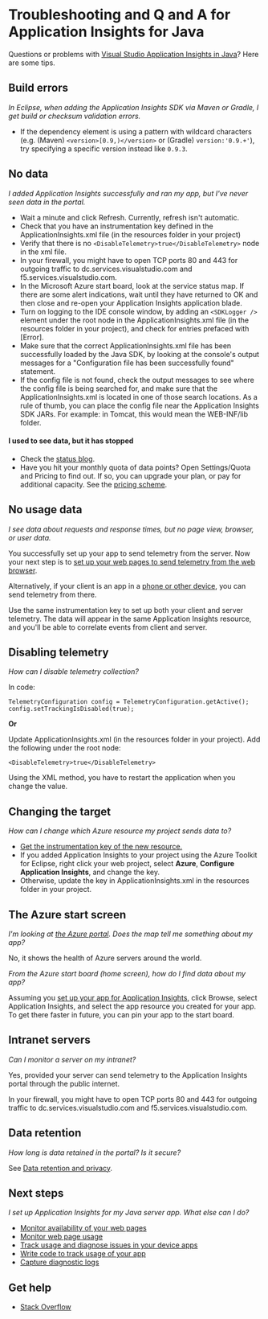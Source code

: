 <properties 
	pageTitle="Troubleshoot Application Insights in a Java web project" 
	description="Troubleshooting guide and question and answer." 
	services="application-insights" 
    documentationCenter="java"
	authors="alancameronwills" 
	manager="douge"/>

<tags 
	ms.service="application-insights" 
	ms.workload="tbd" 
	ms.tgt_pltfrm="ibiza" 
	ms.devlang="na" 
	ms.topic="article" 
	ms.date="06/17/2015" 
	ms.author="awills"/>
 
# Troubleshooting and Q and A for Application Insights for Java

Questions or problems with [Visual Studio Application Insights in Java][java]? Here are some tips.


## Build errors

*In Eclipse, when adding the Application Insights SDK via Maven or Gradle, I get build or checksum validation errors.*

* If the dependency <version> element is using a pattern with wildcard characters (e.g. (Maven) `<version>[0.9,)</version>` or (Gradle) `version:'0.9.+'`), try specifying a specific version instead like `0.9.3`.

## No data 

*I added Application Insights successfully and ran my app, but I've never seen data in the portal.*

* Wait a minute and click Refresh. Currently, refresh isn't automatic.
* Check that you have an instrumentation key defined in the ApplicationInsights.xml file (in the resources folder in your project)
* Verify that there is no `<DisableTelemetry>true</DisableTelemetry>` node in the xml file.
* In your firewall, you might have to open TCP ports 80 and 443 for outgoing traffic to dc.services.visualstudio.com and f5.services.visualstudio.com.
* In the Microsoft Azure start board, look at the service status map. If there are some alert indications, wait until they have returned to OK and then close and re-open your Application Insights application blade.
* Turn on logging to the IDE console window, by adding an `<SDKLogger />` element under the root node in the ApplicationInsights.xml file (in the resources folder in your project), and check for entries prefaced with [Error].
* Make sure that the correct ApplicationInsights.xml file has been successfully loaded by the Java SDK, by looking at the console's output messages for a "Configuration file has been successfully found" statement.
* If the config file is not found, check the output messages to see where the config file is being searched for, and make sure that the ApplicationInsights.xml is located in one of those search locations. As a rule of thumb, you can place the config file near the Application Insights SDK JARs. For example: in Tomcat, this would mean the WEB-INF/lib folder.



#### I used to see data, but it has stopped

* Check the [status blog](http://blogs.msdn.com/b/applicationinsights-status/).
* Have you hit your monthly quota of data points? Open Settings/Quota and Pricing to find out. If so, you can upgrade your plan, or pay for additional capacity. See the [pricing scheme](http://azure.microsoft.com/pricing/details/application-insights/).



## No usage data

*I see data about requests and response times, but no page view, browser, or user data.*

You successfully set up your app to send telemetry from the server. Now your next step is to [set up your web pages to send telemetry from the web browser][usage].

Alternatively, if your client is an app in a [phone or other device][platforms], you can send telemetry from there. 

Use the same instrumentation key to set up both your client and server telemetry. The data will appear in the same Application Insights resource, and you'll be able to correlate events from client and server.



## Disabling telemetry

*How can I disable telemetry collection?*

In code:

    TelemetryConfiguration config = TelemetryConfiguration.getActive();
    config.setTrackingIsDisabled(true);


**Or** 

Update ApplicationInsights.xml (in the resources folder in your project). Add the following under the root node:

    <DisableTelemetry>true</DisableTelemetry>

Using the XML method, you have to restart the application when you change the value.

## Changing the target

*How can I change which Azure resource my project sends data to?*

* [Get the instrumentation key of the new resource.][java]
* If you added Application Insights to your project using the Azure Toolkit for Eclipse, right click your web project, select **Azure**, **Configure Application Insights**, and change the key.
* Otherwise, update the key in ApplicationInsights.xml in the resources folder in your project.


## The Azure start screen

*I'm looking at [the Azure portal](http://portal.azure.com). Does the map tell me something about my app?*

No, it shows the health of Azure servers around the world.

*From the Azure start board (home screen), how do I find data about my app?*

Assuming you [set up your app for Application Insights][java], click Browse, select Application Insights, and select the app resource you created for your app. To get there faster in future, you can pin your app to the start board.

## Intranet servers

*Can I monitor a server on my intranet?*

Yes, provided your server can send telemetry to the Application Insights portal through the public internet. 

In your firewall, you might have to open TCP ports 80 and 443 for outgoing traffic to dc.services.visualstudio.com and f5.services.visualstudio.com.

## Data retention 

*How long is data retained in the portal? Is it secure?*

See [Data retention and privacy][data].

## Next steps

*I set up Application Insights for my Java server app. What else can I do?*

* [Monitor availability of your web pages][availability]
* [Monitor web page usage][usage]
* [Track usage and diagnose issues in your device apps][platforms]
* [Write code to track usage of your app][track]
* [Capture diagnostic logs][javalogs]


## Get help

* [Stack Overflow](http://stackoverflow.com/questions/tagged/ms-application-insights)

<!--Link references-->

[availability]: app-insights-monitor-web-app-availability.md
[data]: app-insights-data-retention-privacy.md
[java]: app-insights-java-get-started.md
[javalogs]: app-insights-java-trace-logs.md
[platforms]: app-insights-platforms.md
[track]: app-insights-custom-events-metrics-api.md
[usage]: app-insights-web-track-usage.md

 